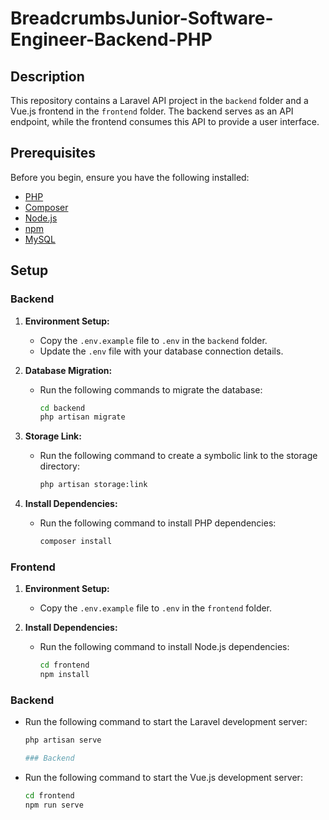 # BreadcrumbsJunior-Software-Engineer-Backend-PHP

## Description

This repository contains a Laravel API project in the `backend` folder and a Vue.js frontend in the `frontend` folder. The backend serves as an API endpoint, while the frontend consumes this API to provide a user interface.

## Prerequisites

Before you begin, ensure you have the following installed:

- [PHP](https://www.php.net/)
- [Composer](https://getcomposer.org/)
- [Node.js](https://nodejs.org/)
- [npm](https://www.npmjs.com/)
- [MySQL](https://www.mysql.com/)

## Setup

### Backend

1. **Environment Setup:**
   - Copy the `.env.example` file to `.env` in the `backend` folder.
   - Update the `.env` file with your database connection details.

2. **Database Migration:**
   - Run the following commands to migrate the database:
     ```bash
     cd backend
     php artisan migrate
     ```

3. **Storage Link:**
   - Run the following command to create a symbolic link to the storage directory:
     ```bash
     php artisan storage:link
     ```

4. **Install Dependencies:**
   - Run the following command to install PHP dependencies:
     ```bash
     composer install
     ```

### Frontend

1. **Environment Setup:**
   - Copy the `.env.example` file to `.env` in the `frontend` folder.

2. **Install Dependencies:**
   - Run the following command to install Node.js dependencies:
     ```bash
     cd frontend
     npm install
     ```



### Backend

- Run the following command to start the Laravel development server:
  ```bash
  php artisan serve

  ### Backend

- Run the following command to start the Vue.js development server:
  ```bash
  cd frontend
  npm run serve
